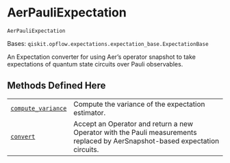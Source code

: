 # AerPauliExpectation

<span id="undefined" />

`AerPauliExpectation`

Bases: `qiskit.opflow.expectations.expectation_base.ExpectationBase`

An Expectation converter for using Aer’s operator snapshot to take expectations of quantum state circuits over Pauli observables.

## Methods Defined Here

|                                                                                                                                                                                                                         |                                                                                                                              |
| ----------------------------------------------------------------------------------------------------------------------------------------------------------------------------------------------------------------------- | ---------------------------------------------------------------------------------------------------------------------------- |
| [`compute_variance`](qiskit.opflow.expectations.AerPauliExpectation.compute_variance#qiskit.opflow.expectations.AerPauliExpectation.compute_variance "qiskit.opflow.expectations.AerPauliExpectation.compute_variance") | Compute the variance of the expectation estimator.                                                                           |
| [`convert`](qiskit.opflow.expectations.AerPauliExpectation.convert#qiskit.opflow.expectations.AerPauliExpectation.convert "qiskit.opflow.expectations.AerPauliExpectation.convert")                                     | Accept an Operator and return a new Operator with the Pauli measurements replaced by AerSnapshot-based expectation circuits. |
